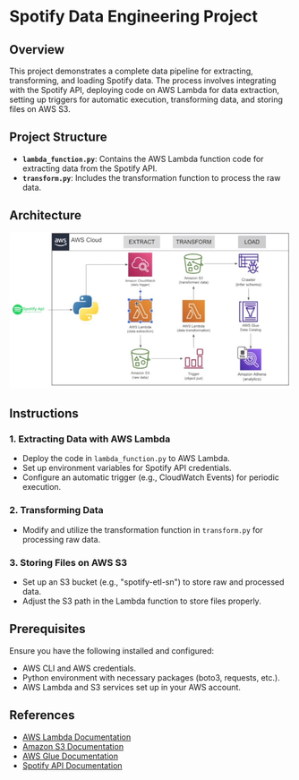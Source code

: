# Spotify Data Engineering Project

## Overview

This project demonstrates a complete data pipeline for extracting, transforming, and loading Spotify data. The process involves integrating with the Spotify API, deploying code on AWS Lambda for data extraction, setting up triggers for automatic execution, transforming data, and storing files on AWS S3.

## Project Structure

- **`lambda_function.py`**: Contains the AWS Lambda function code for extracting data from the Spotify API.
- **`transform.py`**: Includes the transformation function to process the raw data.

## Architecture
![](https://github.com/PyBeginner1/Spotfiy-Data-Pipeline-End-To-End-Python-Data-Engineering-Project/blob/main/Architecture.jpg)

## Instructions

### 1. Extracting Data with AWS Lambda

- Deploy the code in `lambda_function.py` to AWS Lambda.
- Set up environment variables for Spotify API credentials.
- Configure an automatic trigger (e.g., CloudWatch Events) for periodic execution.

### 2. Transforming Data

- Modify and utilize the transformation function in `transform.py` for processing raw data.

### 3. Storing Files on AWS S3

- Set up an S3 bucket (e.g., "spotify-etl-sn") to store raw and processed data.
- Adjust the S3 path in the Lambda function to store files properly.

## Prerequisites

Ensure you have the following installed and configured:

- AWS CLI and AWS credentials.
- Python environment with necessary packages (boto3, requests, etc.).
- AWS Lambda and S3 services set up in your AWS account.

## References

- [AWS Lambda Documentation](https://docs.aws.amazon.com/lambda/)
- [Amazon S3 Documentation](https://docs.aws.amazon.com/s3/)
- [AWS Glue Documentation](https://docs.aws.amazon.com/glue/)
- [Spotify API Documentation](https://developer.spotify.com/documentation/web-api/)
